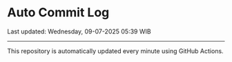 # Auto Commit Log

Last updated: Wednesday, 09-07-2025 05:39 WIB

---

This repository is automatically updated every minute using GitHub Actions.
